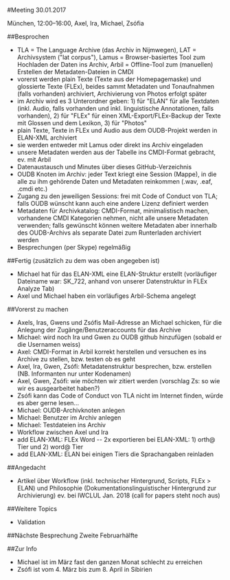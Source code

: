 #Meeting 30.01.2017

München, 12:00–16:00, Axel, Ira, Michael, Zsófia

##Besprochen
* TLA = The Language Archive (das Archiv in Nijmwegen), LAT = Archivsystem ("lat corpus"), Lamus = Browser-basiertes Tool zum Hochladen der Daten ins Archiv, Arbil = Offline-Tool zum (manuellen) Erstellen der Metadaten-Dateien in CMDI 
* vorerst werden plain Texte (Texte aus der Homepagemaske) und glossierte Texte (FLEx), beides sammt Metadaten und Tonaufnahmen (falls vorhanden) archiviert, Archivierung von Photos erfolgt später
* im Archiv wird es 3 Unterordner geben: 1) für "ELAN" für alle Textdaten (inkl. Audio, falls vorhanden und inkl. linguistische Annotationen, falls vorhanden), 2) für "FLEx" für einen XML-Export/FLEx-Backup der Texte mit Glossen und dem Lexikon, 3) für  "Photos"
* plain Texte, Texte in FLEx und Audio aus dem OUDB-Projekt werden in ELAN-XML archiviert
* sie werden entweder mit Lamus oder direkt ins Archiv eingeladen
* unsere Metadaten werden aus der Tabelle ins CMDI-Format gebracht, ev. mit Arbil
* Datenaustausch und Minutes über dieses GitHub-Verzeichnis
* OUDB Knoten im Archiv: jeder Text kriegt eine Session (Mappe), in die alle zu ihm gehörende Daten und Metadaten reinkommen (.wav, .eaf, .cmdi etc.)
* Zugang zu den jeweiligen Sessions: frei mit Code of Conduct von TLA; falls OUDB wünscht kann auch eine andere Lizenz definiert werden
* Metadaten für Archivkatalog: CMDI-Format, minimalistisch machen, vorhandene CMDI Kategorien nehmen, nicht alle unsere Metadaten verwenden; falls gewünscht können weitere Metadaten aber innerhalb des OUDB-Archivs als separate Datei zum Runterladen archiviert werden
* Besprechungen (per Skype) regelmäßig

##Fertig (zusätzlich zu dem was oben angegeben ist)
* Michael hat für das ELAN-XML eine ELAN-Struktur erstellt (vorläufiger Dateiname war: SK_722,  anhand von unserer Datenstruktur in FLEx Analyze Tab)
* Axel und Michael haben ein vorläufiges Arbil-Schema angelegt

##Vorerst zu machen
* Axels, Iras, Gwens und Zsófis Mail-Adresse an Michael schicken, für die Anlegung der Zugänge/Benutzeraccounts für das Archive
* Michael: wird noch Ira und Gwen zu OUDB github hinzufügen (sobald er die Usernamen weiss)
* Axel: CMDI-Format in Arbil korrekt herstellen und versuchen es ins Archive zu stellen, bzw. testen ob es geht
* Axel, Ira, Gwen, Zsófi: Metadatenstruktur besprechen, bzw. erstellen (NB. Informanten nur unter Kodenamen)
* Axel, Gwen, Zsófi: wie möchten wir zitiert werden (vorschlag Zs: so wie wir es ausgearbeitet haben?)
* Zsófi kann das Code of Conduct von TLA nicht im Internet finden, würde es aber gerne lesen...
* Michael: OUDB-Archivknoten anlegen
* Michael: Benutzer im Archiv anlegen
* Michael: Testdateien ins Archiv
* Workflow zwischen Axel und Ira
* add ELAN-XML: FLEx Word -- 2x exportieren bei ELAN-XML: 1) orth@ Tier und 2) word@ Tier
* add ELAN-XML: ELAN bei einigen Tiers die Sprachangaben reinladen

##Angedacht
* Artikel über Workflow (inkl. technischer Hintergrund, Scripts, FLEx > ELAN) und Philosophie (Dokumentationslinguistischer Hintergrund zur Archivierung) ev. bei IWCLUL Jan. 2018 (call for papers steht noch aus)

##Weitere Topics
* Validation

##Nächste Besprechung
Zweite Februarhälfte

##Zur Info
* Michael ist im März fast den ganzen Monat schlecht zu erreichen
* Zsófi ist vom 4. März bis zum 8. April in Sibirien

